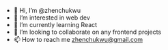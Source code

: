 - 👋 Hi, I’m @zhenchukwu
- 👀 I’m interested in web dev
- 🌱 I’m currently learning React
- 💞️ I’m looking to collaborate on any frontend projects
- 📫 How to reach me zhenchukwu@gmail.com

<!---
zhenchukwu/zhenchukwu is a ✨ special ✨ repository because its `README.md` (this file) appears on your GitHub profile.
You can click the Preview link to take a look at your changes.
--->

